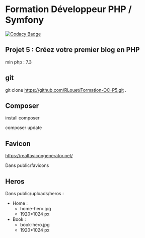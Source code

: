 # Formation Développeur PHP / Symfony

[![Codacy Badge](https://api.codacy.com/project/badge/Grade/e298d43c8c75443fa18801643335069a)](https://app.codacy.com/gh/RLouet/Formation-OC-P5?utm_source=github.com&utm_medium=referral&utm_content=RLouet/Formation-OC-P5&utm_campaign=Badge_Grade)

## Projet 5 : Créez votre premier blog en PHP

min php : 7.3

## git 
git clone https://github.com/RLouet/Formation-OC-P5.git .

## Composer
install composer

composer update

## Favicon
https://realfavicongenerator.net/

Dans public/favicons

## Heros
Dans public/uploads/heros : 
- Home :
  - home-hero.jpg
  - 1920*1024 px
- Book :
  - book-hero.jpg
  - 1920*1024 px